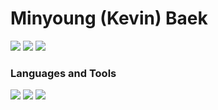 <h1>Minyoung (Kevin) Baek</h1>

<img src="https://img.shields.io/badge/kevinmy100-E4405F?style=flat-square&logo=Instagram&logoColor=white"/></a>
<img src="https://img.shields.io/badge/kevinbaek01@gmail.com-EA4335?style=flat-square&logo=Gmail&logoColor=white"/></a>
<img src="https://img.shields.io/badge/kevinthespace.wordpress.com-21759B?style=flat-square&logo=WordPress&logoColor=white"/></a>

<h3> Languages and Tools </h3>

<p>
    <img src="https://img.shields.io/badge/Python-3766AB?style=flat-square&logo=Python&logoColor=white"/></a>
    <img src="https://img.shields.io/badge/C-A8B9CC?style=flat-square&logo=C&logoColor=white"/></a>
    <img src="https://img.shields.io/badge/TensorFlow-FF6F00?style=flat-square&logo=tensorflow&logoColor=white"/></a>
